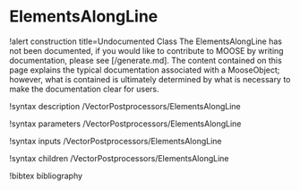 <!-- MOOSE Documentation Stub: Remove this when content is added. -->

# ElementsAlongLine

!alert construction title=Undocumented Class
The ElementsAlongLine has not been documented, if you would like to contribute to MOOSE by
writing documentation, please see [/generate.md]. The content contained on this page explains
the typical documentation associated with a MooseObject; however, what is contained is ultimately
determined by what is necessary to make the documentation clear for users.

!syntax description /VectorPostprocessors/ElementsAlongLine

!syntax parameters /VectorPostprocessors/ElementsAlongLine

!syntax inputs /VectorPostprocessors/ElementsAlongLine

!syntax children /VectorPostprocessors/ElementsAlongLine

!bibtex bibliography
